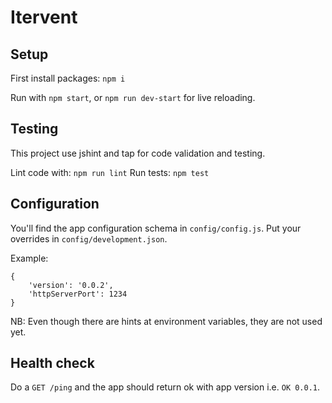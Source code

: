 # Itervent




## Setup

First install packages: `npm i`

Run with `npm start`, or `npm run dev-start` for live reloading.

## Testing

This project use jshint and tap for code validation and testing.

Lint code with: `npm run lint`
Run tests: `npm test`


## Configuration

You'll find the app configuration schema in `config/config.js`.
Put your overrides in `config/development.json`.

Example:
```
{
    'version': '0.0.2',
    'httpServerPort': 1234
}
```

NB: Even though there are hints at environment variables, they are not used yet.

## Health check

Do a `GET /ping` and the app should return ok with app version i.e. `OK 0.0.1`.
